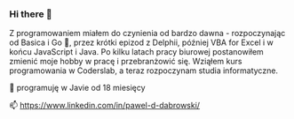 ### Hi there 👋

Z programowaniem miałem do czynienia od bardzo dawna - rozpoczynając od Basica i Go 🐢, przez krótki epizod z Delphii, później VBA for Excel i w końcu JavaScript i Java. Po kilku latach pracy biurowej postanowiłem zmienić moje hobby w pracę i przebranżowić się. Wziąłem kurs programowania w Coderslab, a teraz rozpoczynam studia informatyczne.

🔭 programuję w Javie od 18 miesięcy

📫 https://www.linkedin.com/in/pawel-d-dabrowski/

<!--
**PawelDabrowski83/PawelDabrowski83** is a ✨ _special_ ✨ repository because its `README.md` (this file) appears on your GitHub profile.

Here are some ideas to get you started:

- 🔭 I’m currently working on ...
- 🌱 I’m currently learning ...
- 👯 I’m looking to collaborate on ...
- 🤔 I’m looking for help with ...
- 💬 Ask me about ...
- 📫 How to reach me: ...
- 😄 Pronouns: ...
- ⚡ Fun fact: ...
-->
